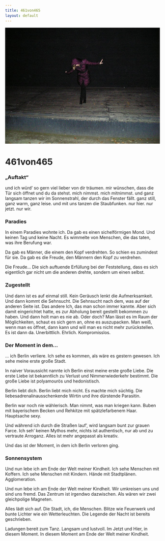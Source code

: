 ```yaml
---
title: 461von465
layout: default
---
```


![](461von465.jpg)

# 461von465

### „Auftakt“

und ich würd’ so gern viel lieber von dir träumen.
mir wünschen, dass die Tür sich öffnet
und du da stehst.
mich nimmst.
mich mitnimmst.
und ganz langsam tanzen wir
im Sonnenstrahl, der durch das Fenster fällt.
ganz still, ganz warm, ganz leise.
und mit uns tanzen die Staubfunken.
nur hier. nur jetzt. nur wir.




### Paradies

In einem Paradies wohnte ich.
Da gab es einen sichelförmigen Mond.
Und keinen Tag und keine Nacht.
Es wimmelte von Menschen, die das taten,
was ihre Berufung war.

Da gab es Männer,
die einem den Kopf verdrehten.
So schien es zumindest für sie.
Da gab es die Freude,
den Männern den Kopf zu verdrehen.

Die Freude...
Die sich auftuende Erfüllung
bei der Feststellung, dass
es sich eigentlich gar nicht
um die anderen drehte, sondern um einen selbst.




### Zugestellt

Und dann ist es auf einmal still.
Kein Geräusch lenkt die Aufmerksamkeit.
Und dann kommt die Sehnsucht.
Die Sehnsucht nach dem, was auf der anderen Seite ist.
Das andere Ich, das man schon immer kannte. Aber sich damit eingerichtet hatte,
es zur Abholung bereit gestellt bekommen zu haben. Und dann holt man es nie ab. Oder doch?
Man lässt es im Raum der Möglichkeiten, schaut es sich gern an, ohne es auszupacken.
Man weiß, wenn man es öffnet, dann kann und will man es nicht mehr zurückstellen.
Es ist dann da. Unerbittlich. Ehrlich. Kompromisslos.



### Der Moment in dem...

... ich Berlin verliere.
Ich sehe es kommen, als wäre es gestern gewesen.
Ich sehe meine erste große Stadt.

In naiver Voraussicht nannte ich Berlin einst meine erste große Liebe.
Die erste Liebe ist bekanntlich zu Verlust und Nimmerwiederkehr bestimmt.
Die große Liebe ist polyamourös und hedonistisch.

Berlin liebt dich. Berlin liebt mich nicht.
Es machte mich süchtig. Die liebesadrenalinausschenkende Wirtin und ihre dürstende Parasitin.

Berlin war noch nie wählerisch. Man nimmt, was man kriegen kann.
Buben mit bayerischem Becken und Rehkitze mit spätzlefarbenem Haar.
Hauptsache sexy.

Und während ich durch die Straßen lauf’, wird langsam bunt zur grauen Farce.
Ich seh’ keinen Mythos mehr, nichts ist authentisch, nur ab und zu vertraute Arroganz.
Alles ist mehr angepasst als kreativ.

Und das ist der Moment, in dem ich Berlin verloren ging.



### Sonnensystem

Und nun lebe ich am Ende der Welt meiner Kindheit.
Ich sehe Menschen mit Koffern. Ich sehe Menschen mit Kindern.
Hände mit Stadtplänen.
Agglomeration.

Und nun lebe ich am Ende der Welt meiner Kindheit.
Wir umkreisen uns und sind uns fremd.
Das Zentrum ist irgendwo dazwischen.
Als wären wir zwei gleichpolige Magneten.

Alles lädt sich auf. Die Stadt, ich, die Menschen.
Blitze wie Feuerwerk und bunte Lichter wie ein Wetterleuchten.
Die Legende der Nacht ist bereits geschrieben.

Ladungen bereit zum Tanz. Langsam und lustvoll.
Im Jetzt und Hier, in diesem Moment.
In diesem Moment am Ende der Welt meiner Kindheit.

